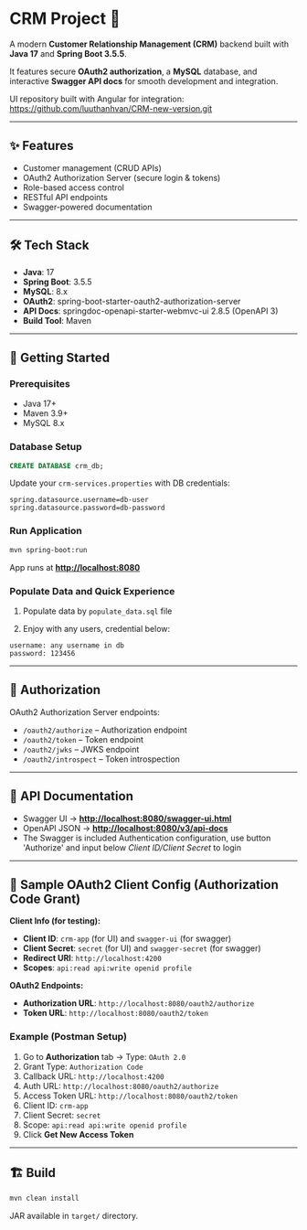 # CRM Project 🚀

A modern **Customer Relationship Management (CRM)** backend built with **Java 17** and **Spring Boot 3.5.5**.

It features secure **OAuth2 authorization**, a **MySQL** database, and interactive **Swagger API docs** for smooth development and integration.

UI repository built with Angular for integration: https://github.com/luuthanhvan/CRM-new-version.git

---

## ✨ Features

* Customer management (CRUD APIs)
* OAuth2 Authorization Server (secure login & tokens)
* Role-based access control
* RESTful API endpoints
* Swagger-powered documentation

---

## 🛠 Tech Stack

* **Java**: 17
* **Spring Boot**: 3.5.5
* **MySQL**: 8.x
* **OAuth2**: spring-boot-starter-oauth2-authorization-server
* **API Docs**: springdoc-openapi-starter-webmvc-ui 2.8.5 (OpenAPI 3)
* **Build Tool**: Maven

---

## 🚀 Getting Started

### Prerequisites

* Java 17+
* Maven 3.9+
* MySQL 8.x

### Database Setup

```sql
CREATE DATABASE crm_db;
```

Update your `crm-services.properties` with DB credentials:

```properties
spring.datasource.username=db-user
spring.datasource.password=db-password
```

### Run Application

```bash
mvn spring-boot:run
```

App runs at **[http://localhost:8080](http://localhost:8080)**

### Populate Data and Quick Experience

1. Populate data by `populate_data.sql` file

2. Enjoy with any users, credential below:

```text
username: any username in db
password: 123456
```

---

## 🔐 Authorization

OAuth2 Authorization Server endpoints:

* `/oauth2/authorize` – Authorization endpoint
* `/oauth2/token` – Token endpoint
* `/oauth2/jwks` – JWKS endpoint
* `/oauth2/introspect` – Token introspection

---

## 📑 API Documentation

* Swagger UI → **[http://localhost:8080/swagger-ui.html](http://localhost:8080/swagger-ui.html)**
* OpenAPI JSON → **[http://localhost:8080/v3/api-docs](http://localhost:8080/v3/api-docs)**
* The Swagger is included Authentication configuration, use button 'Authorize' and input below *Client ID/Client Secret* to login

---

## 🔑 Sample OAuth2 Client Config (Authorization Code Grant)

**Client Info (for testing):**

* **Client ID**: `crm-app` (for UI) and `swagger-ui` (for swagger)
* **Client Secret**: `secret` (for UI) and `swagger-secret` (for swagger)
* **Redirect URI**: `http://localhost:4200`
* **Scopes**: `api:read api:write openid profile`

**OAuth2 Endpoints:**

* **Authorization URL**: `http://localhost:8080/oauth2/authorize`
* **Token URL**: `http://localhost:8080/oauth2/token`

### Example (Postman Setup)

1. Go to **Authorization** tab → Type: `OAuth 2.0`
2. Grant Type: `Authorization Code`
3. Callback URL: `http://localhost:4200`
4. Auth URL: `http://localhost:8080/oauth2/authorize`
5. Access Token URL: `http://localhost:8080/oauth2/token`
6. Client ID: `crm-app`
7. Client Secret: `secret`
8. Scope: `api:read api:write openid profile`
9. Click **Get New Access Token**

---

## 🏗 Build

```bash
mvn clean install
```

JAR available in `target/` directory.
